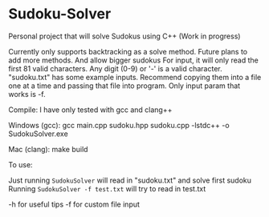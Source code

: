 # Sudoku-Solver
Personal project that will solve Sudokus using C++ (Work in progress)

Currently only supports backtracking as a solve method. Future plans to add more methods. And allow bigger sudokus
For input, it will only read the first 81 valid characters. Any digit (0-9) or '-' is a valid character.
"sudoku.txt" has some example inputs. Recommend copying them into a file one at a time and passing that file into program. Only input param that works is -f.



Compile: I have only tested with gcc and clang++

Windows (gcc):
gcc main.cpp sudoku.hpp sudoku.cpp -lstdc++ -o SudokuSolver.exe

Mac (clang):
make build


To use:

Just running `SudokuSolver` will read in "sudoku.txt" and solve first sudoku
Running `SudokuSolver -f test.txt` will try to read in test.txt

-h for useful tips
-f for custom file input

